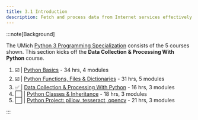 ```yaml
---
title: 3.1 Introduction
description: Fetch and process data from Internet services effectively. Master Python list comprehensions for data extraction and processing.
---
```



:::note[Background]

The UMich [Python 3 Programming Specialization](https://www.coursera.org/specializations/python-3-programming) consists of  the 5 courses shown. This section kicks off the **Data Collection & Processing With Python** course.


 1. ☑️ | [Python Basics](https://www.coursera.org/learn/python-basics?specialization=python-3-programming) - 34 hrs, 4 modules
 1. ☑️ | [Python Functions, Files & Dictionaries](https://www.coursera.org/learn/python-functions-files-dictionaries?specialization=python-3-programming) - 31 hrs, 5 modules
 1. ✅ | [Data Collection & Processing With Python](https://www.coursera.org/learn/data-collection-processing-python?specialization=python-3-programming) - 16 hrs, 3 modules
 1. ⬜️ | [Python Classes & Inheritance](https://www.coursera.org/learn/python-classes-inheritance?specialization=python-3-programming) - 18 hrs, 3 modules
 1. ⬜️ | [Python Project: pillow, tesseract, opencv](https://www.coursera.org/learn/python-project?specialization=python-3-programming) - 21 hrs, 3 modules

:::